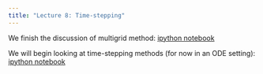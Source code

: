 ```yaml
---
title: "Lecture 8: Time-stepping"
---
```


We finish the discussion of multigrid method: [ipython notebook](https://nbviewer.jupyter.org/urls/teaching.wence.uk/comp4187/code/2DMultigrid.ipynb)


We will begin looking at time-stepping methods (for now in an ODE setting): [ipython notebook](https://nbviewer.jupyter.org/urls/teaching.wence.uk/comp4187/code/time-integration.ipynb)
